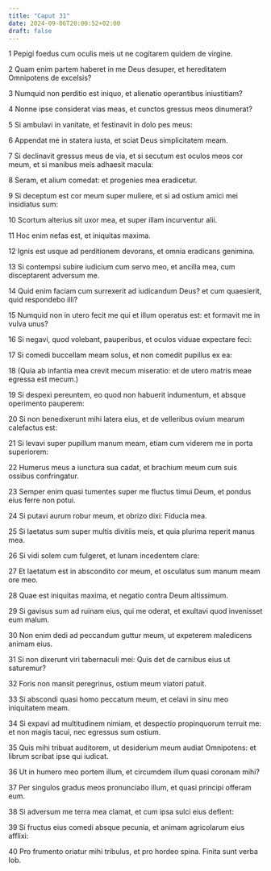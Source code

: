 ```yaml
---
title: "Caput 31"
date: 2024-09-06T20:00:52+02:00
draft: false
---
```



1 Pepigi foedus cum oculis meis ut ne cogitarem quidem de virgine.

2 Quam enim partem haberet in me Deus desuper, et hereditatem Omnipotens de excelsis?

3 Numquid non perditio est iniquo, et alienatio operantibus iniustitiam?

4 Nonne ipse considerat vias meas, et cunctos gressus meos dinumerat?

5 Si ambulavi in vanitate, et festinavit in dolo pes meus:

6 Appendat me in statera iusta, et sciat Deus simplicitatem meam.

7 Si declinavit gressus meus de via, et si secutum est oculos meos cor meum, et si manibus meis adhaesit macula:

8 Seram, et alium comedat: et progenies mea eradicetur.

9 Si deceptum est cor meum super muliere, et si ad ostium amici mei insidiatus sum:

10 Scortum alterius sit uxor mea, et super illam incurventur alii.

11 Hoc enim nefas est, et iniquitas maxima.

12 Ignis est usque ad perditionem devorans, et omnia eradicans genimina.

13 Si contempsi subire iudicium cum servo meo, et ancilla mea, cum disceptarent adversum me.

14 Quid enim faciam cum surrexerit ad iudicandum Deus? et cum quaesierit, quid respondebo illi?

15 Numquid non in utero fecit me qui et illum operatus est: et formavit me in vulva unus?

16 Si negavi, quod volebant, pauperibus, et oculos viduae expectare feci:

17 Si comedi buccellam meam solus, et non comedit pupillus ex ea:

18 (Quia ab infantia mea crevit mecum miseratio: et de utero matris meae egressa est mecum.)

19 Si despexi pereuntem, eo quod non habuerit indumentum, et absque operimento pauperem:

20 Si non benedixerunt mihi latera eius, et de velleribus ovium mearum calefactus est:

21 Si levavi super pupillum manum meam, etiam cum viderem me in porta superiorem:

22 Humerus meus a iunctura sua cadat, et brachium meum cum suis ossibus confringatur.

23 Semper enim quasi tumentes super me fluctus timui Deum, et pondus eius ferre non potui.

24 Si putavi aurum robur meum, et obrizo dixi: Fiducia mea.

25 Si laetatus sum super multis divitiis meis, et quia plurima reperit manus mea.

26 Si vidi solem cum fulgeret, et lunam incedentem clare:

27 Et laetatum est in abscondito cor meum, et osculatus sum manum meam ore meo.

28 Quae est iniquitas maxima, et negatio contra Deum altissimum.

29 Si gavisus sum ad ruinam eius, qui me oderat, et exultavi quod invenisset eum malum.

30 Non enim dedi ad peccandum guttur meum, ut expeterem maledicens animam eius.

31 Si non dixerunt viri tabernaculi mei: Quis det de carnibus eius ut saturemur?

32 Foris non mansit peregrinus, ostium meum viatori patuit.

33 Si abscondi quasi homo peccatum meum, et celavi in sinu meo iniquitatem meam.

34 Si expavi ad multitudinem nimiam, et despectio propinquorum terruit me: et non magis tacui, nec egressus sum ostium.

35 Quis mihi tribuat auditorem, ut desiderium meum audiat Omnipotens: et librum scribat ipse qui iudicat.

36 Ut in humero meo portem illum, et circumdem illum quasi coronam mihi?

37 Per singulos gradus meos pronunciabo illum, et quasi principi offeram eum.

38 Si adversum me terra mea clamat, et cum ipsa sulci eius deflent:

39 Si fructus eius comedi absque pecunia, et animam agricolarum eius afflixi:

40 Pro frumento oriatur mihi tribulus, et pro hordeo spina. Finita sunt verba Iob.

